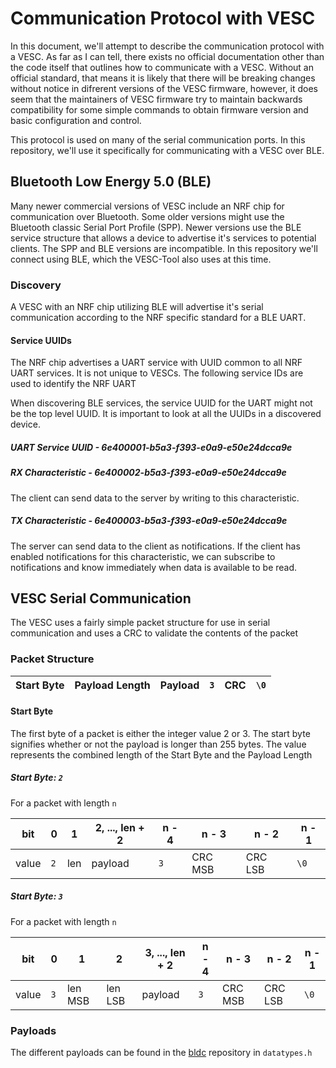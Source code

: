 # Communication Protocol with VESC

In this document, we'll attempt to describe the communication protocol with a VESC. As far as I can tell, there exists no official documentation other than the code itself that outlines how to communicate with a VESC. Without an official standard, that means it is likely that there will be breaking changes without notice in difrerent versions of the VESC firmware, however, it does seem that the maintainers of VESC firmware try to maintain backwards compatibility for some simple commands to obtain firmware version and basic configuration and control.

This protocol is used on many of the serial communication ports. In this repository, we'll use it specifically for communicating with a VESC over BLE.

## Bluetooth Low Energy 5.0 (BLE)

Many newer commercial versions of VESC include an NRF chip for communication over Bluetooth. Some older versions might use the Bluetooth classic Serial Port Profile (SPP). Newer versions use the BLE service structure that allows a device to advertise it's services to potential clients. The SPP and BLE versions are incompatible. In this repository we'll connect using BLE, which the VESC-Tool also uses at this time.

### Discovery

A VESC with an NRF chip utilizing BLE will advertise it's serial communication according to the NRF specific standard for a BLE UART. 

#### Service UUIDs

The NRF chip advertises a UART service with UUID common to all NRF UART services. It is not unique to VESCs. The following service IDs are used to identify the NRF UART

When discovering BLE services, the service UUID for the UART might not be the top level UUID. It is important to look at all the UUIDs in a discovered device.

##### UART Service UUID - 6e400001-b5a3-f393-e0a9-e50e24dcca9e

##### RX Characteristic - 6e400002-b5a3-f393-e0a9-e50e24dcca9e

The client can send data to the server by writing to this characteristic.

##### TX Characteristic - 6e400003-b5a3-f393-e0a9-e50e24dcca9e

The server can send data to the client as notifications.
If the client has enabled notifications for this characteristic, we can subscribe to notifications and know immediately when data is available to be read.


## VESC Serial Communication

The VESC uses a fairly simple packet structure for use in serial communication and uses a CRC to validate the contents of the packet

### Packet Structure

| Start Byte | Payload Length | Payload | `3` | CRC | `\0` |
| --- | --- | --- | --- | --- | --- |

#### Start Byte

The first byte of a packet is either the integer value 2 or 3. The start byte signifies whether or not the payload is longer than 255 bytes. The value represents the combined length of the Start Byte and the Payload Length

##### Start Byte: `2`

For a packet with length `n`

| bit   | 0   | 1   | 2, ..., len + 2 | n - 4 | n - 3   | n - 2   | n - 1 |
| ---   | --- | --- | ---             | ---   | ---     | ---     | ---   |
| value | `2` | len | payload         | `3`   | CRC MSB | CRC LSB | `\0`  |

##### Start Byte: `3`

For a packet with length `n`

| bit   | 0   | 1       | 2       | 3, ..., len + 2 | n - 4 | n - 3   | n - 2   | n - 1  |
| ---   | --- | ---     | ---     | ---             | ---   | ---     | ---     | ---    |
| value | `3` | len MSB | len LSB | payload         | `3`   | CRC MSB | CRC LSB | `\0` |

### Payloads

The different payloads can be found in the [bldc](https://github.com/vedderb/bldc) repository in `datatypes.h`

#### 